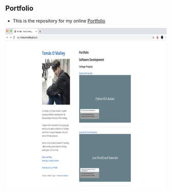   
  
  ## Portfolio 
 
- This is the repository for my online [Portfolio](https://omalleytomas98.github.io/)

<p align="center"> 

  <a href="https://github.com/github_username/repo">
    <img src="images/MyPro.png" alt="" width="1000" height="500">
  </a>
  
